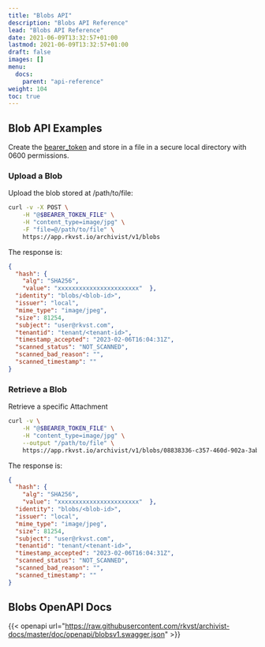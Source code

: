 ```yaml
---
title: "Blobs API"
description: "Blobs API Reference"
lead: "Blobs API Reference"
date: 2021-06-09T13:32:57+01:00
lastmod: 2021-06-09T13:32:57+01:00
draft: false
images: []
menu: 
  docs:
    parent: "api-reference"
weight: 104
toc: true
---
```


## Blob API Examples

Create the [bearer_token](../../setup-and-administration/getting-access-tokens-using-app-registrations) and store in a file in a secure local directory with 0600 permissions.

### Upload a Blob

Upload the blob stored at /path/to/file:

```bash
curl -v -X POST \
    -H "@$BEARER_TOKEN_FILE" \
    -H "content_type=image/jpg" \
    -F "file=@/path/to/file" \
    https://app.rkvst.io/archivist/v1/blobs
```

The response is:

```json
{
  "hash": {
    "alg": "SHA256",
    "value": "xxxxxxxxxxxxxxxxxxxxxxx"  },
  "identity": "blobs/<blob-id>",
  "issuer": "local",
  "mime_type": "image/jpeg",
  "size": 81254,
  "subject": "user@rkvst.com",
  "tenantid": "tenant/<tenant-id>",
  "timestamp_accepted": "2023-02-06T16:04:31Z",
  "scanned_status": "NOT_SCANNED",
  "scanned_bad_reason": "",
  "scanned_timestamp": ""
}
```

### Retrieve a Blob

Retrieve a specific Attachment

```bash
curl -v \
    -H "@$BEARER_TOKEN_FILE" \
    -H "content_type=image/jpg" \
    --output "/path/to/file" \
    https://app.rkvst.io/archivist/v1/blobs/08838336-c357-460d-902a-3aba9528dd22
```

The response is:

```json
{
  "hash": {
    "alg": "SHA256",
    "value": "xxxxxxxxxxxxxxxxxxxxxxx"  },
  "identity": "blobs/<blob-id>",
  "issuer": "local",
  "mime_type": "image/jpeg",
  "size": 81254,
  "subject": "user@rkvst.com",
  "tenantid": "tenant/<tenant-id>",
  "timestamp_accepted": "2023-02-06T16:04:31Z",
  "scanned_status": "NOT_SCANNED",
  "scanned_bad_reason": "",
  "scanned_timestamp": ""
}
```

## Blobs OpenAPI Docs

{{< openapi url="https://raw.githubusercontent.com/rkvst/archivist-docs/master/doc/openapi/blobsv1.swagger.json" >}}
